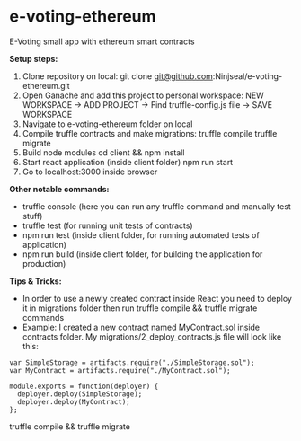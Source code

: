 # e-voting-ethereum
E-Voting small app with ethereum smart contracts

<strong> Setup steps: </strong>
1. Clone repository on local: 
    git clone git@github.com:Ninjseal/e-voting-ethereum.git
2. Open Ganache and add this project to personal workspace:
    NEW WORKSPACE -> ADD PROJECT -> Find truffle-config.js file -> SAVE WORKSPACE
3. Navigate to e-voting-ethereum folder on local
4. Compile truffle contracts and make migrations:
    truffle compile
    truffle migrate
5. Build node modules
    cd client && npm install
6. Start react application (inside client folder)
    npm run start
7. Go to localhost:3000 inside browser


<strong> Other notable commands: </strong>
  - truffle console (here you can run any truffle command and manually test stuff)
  - truffle test (for running unit tests of contracts)
  - npm run test (inside client folder, for running automated tests of application)
  - npm run build (inside client folder, for building the application for production)
  
<strong> Tips & Tricks: </strong>
  - In order to use a newly created contract inside React you need to deploy it in migrations folder then run truffle compile && truffle migrate commands
  - Example:
  I created a new contract named MyContract.sol inside contracts folder. My migrations/2_deploy_contracts.js file will look like this:
  ```
  var SimpleStorage = artifacts.require("./SimpleStorage.sol");
  var MyContract = artifacts.require("./MyContract.sol");

  module.exports = function(deployer) {
    deployer.deploy(SimpleStorage);
    deployer.deploy(MyContract);
  };
  ```
  truffle compile && truffle migrate
